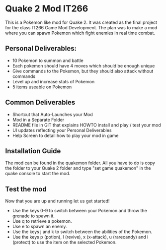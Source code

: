 # Quake 2 Mod IT266

This is a Pokemon like mod for Quake 2. It was created as the final project for the class IT266 Game Mod Development. 
The plan was to make a mod where you can spawn Pokemon which fight enemies in real time combat.

## Personal Deliverables:

- 10 Pokemon to summon and battle
- Each pokemon should have 4 moves which should be enough unique
- Give commands to the Pokemon, but they should also attack without commands
- Level up and increase stats of Pokemon
- 5 items useable on Pokemon

## Common Deliverables

- Shortcut that Auto-Launches your Mod
- Mod in a Separate Folder
- README file in GIT that explains HOWTO install and play / test your mod
- UI updates reflecting your Personal Deliverables
- Help Screen to detail how to play your mod in game

## Installation Guide

The mod can be found in the quakemon folder. All you have to do is copy the folder to your Quake 2 folder and type "set game quakemon" in the quake console to start the mod.

## Test the mod

Now that you are up and running let us get started! 
- Use the keys 0-9 to switch between your Pokemon and throw the grenade to spawn it.
- Use q to retrieve a pokemon.
- Use e to spawn an enemy.
- Use the keys j and k to switch between the abilities of the Pokemon.
- Use the keys p (potion), l (revive), x (x-attack), u (rarecandy) and i (protect) to use the item on the selected Pokemon.


